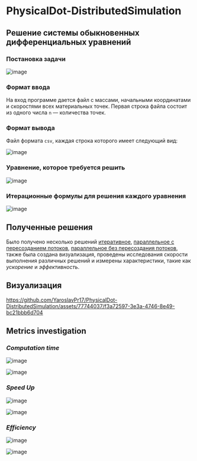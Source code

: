 # PhysicalDot-DistributedSimulation

## Решение системы обыкновенных дифференциальных уравнений

### Постановка задачи

![image](https://github.com/YaroslavPr17/PhysicalDot-DistributedSimulation/assets/77744037/8f16396a-77d3-4602-8cfc-b2fb44860484)

### Формат ввода
На вход программе дается файл с массами, начальными координатами и скоростями всех материальных точек.
Первая строка файла состоит из одного числа `n` — количества
точек.

### Формат вывода
Файл формата `csv`, каждая строка которого
имеет следующий вид:

![image](https://github.com/YaroslavPr17/PhysicalDot-DistributedSimulation/assets/77744037/7f5248e1-6f38-4ecb-8320-42a4919fe53f)

### Уравнение, которое требуется решить

![image](https://github.com/YaroslavPr17/PhysicalDot-DistributedSimulation/assets/77744037/72181ed4-045e-43a9-881d-5048c1409b1c)

### Итерационные формулы для решения каждого уравнения

![image](https://github.com/YaroslavPr17/PhysicalDot-DistributedSimulation/assets/77744037/153b2fc6-42f6-4c5b-bab3-e3be840296f2)

## Полученные решения
Было получено несколько решений [итеративное](https://github.com/YaroslavPr17/PhysicalDot-DistributedSimulation/blob/development/src/single_thread.c), [параллельное с пересозданием потоков](https://github.com/YaroslavPr17/PhysicalDot-DistributedSimulation/blob/development/src/multi_thread_repeated_threading.c), [параллельное без пересоздания потоков](https://github.com/YaroslavPr17/PhysicalDot-DistributedSimulation/blob/development/src/multi_thread.c), также была создана визуализация, проведены исследования скорости выполнения различных решений и измерены характеристики, такие как *ускорение* и *эффективность*.

## Визуализация

https://github.com/YaroslavPr17/PhysicalDot-DistributedSimulation/assets/77744037/f3a72597-3e3a-4746-8e49-bc21bbb6d704

## Metrics investigation

### *Computation time*
![image](https://github.com/YaroslavPr17/PhysicalDot-DistributedSimulation/assets/77925460/f4233be0-a2a7-434b-96d2-7238cbe6cd69)

![image](https://github.com/YaroslavPr17/PhysicalDot-DistributedSimulation/assets/77925460/933df1e0-9afb-4579-808a-640adf5561e6)

### *Speed Up*
![image](https://github.com/YaroslavPr17/PhysicalDot-DistributedSimulation/assets/77925460/51a281eb-6231-43a0-b2c0-fdee49efd2cd)

![image](https://github.com/YaroslavPr17/PhysicalDot-DistributedSimulation/assets/77925460/b2afa6eb-148d-4a46-8225-8e32b454c13b)

### *Efficiency*
![image](https://github.com/YaroslavPr17/PhysicalDot-DistributedSimulation/assets/77925460/92cf44e8-0042-4b07-94d3-1ff6bad08631)

![image](https://github.com/YaroslavPr17/PhysicalDot-DistributedSimulation/assets/77925460/18019ea5-2783-4143-9252-28015b56cf45)

